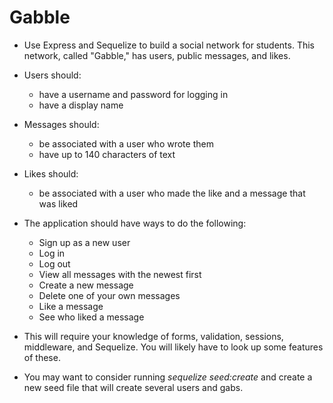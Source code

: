 # Gabble
* Use Express and Sequelize to build a social network for students. This network, 
called "Gabble," has users, public messages, and likes.

* Users should:    
   * have a username and password for logging in
   * have a display name
* Messages should:    
   * be associated with a user who wrote them
   * have up to 140 characters of text
* Likes should:
   * be associated with a user who made the like and a message that was liked
* The application should have ways to do the following:
   * Sign up as a new user
   * Log in
   * Log out
   * View all messages with the newest first
   * Create a new message
   * Delete one of your own messages
   * Like a message
   * See who liked a message
* This will require your knowledge of forms, validation, sessions, middleware, and Sequelize. You will likely have to look up some features of these.
* You may want to consider running *sequelize seed:create* and create a new seed file that will create several users and gabs.